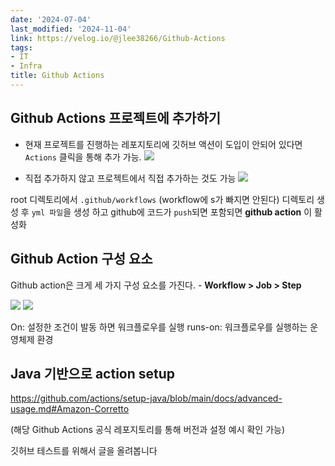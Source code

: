 ```yaml
---
date: '2024-07-04'
last_modified: '2024-11-04'
link: https://velog.io/@jlee38266/Github-Actions
tags:
- IT
- Infra
title: Github Actions
---
```


## Github Actions 프로젝트에 추가하기

  * 현재 프로젝트를 진행하는 레포지토리에 깃허브 액션이 도입이 안되어 있다면 `Actions` 클릭을 통해 추가 가능. ![](https://velog.velcdn.com/images/jlee38266/post/4ddb169a-4b51-4faf-b8ca-27192028c281/image.png)


  * 직접 추가하지 않고 프로젝트에서 직접 추가하는 것도 가능 ![](https://velog.velcdn.com/images/jlee38266/post/be8e5d32-0eb6-410a-8827-43aa083aca27/image.png)



root 디렉토리에서 `.github/workflows` (workflow에 s가 빠지면 안된다) 디렉토리 생성 후 `yml 파일`을 생성 하고 github에 코드가 `push`되면 포함되면 **github action** 이 활성화

## Github Action 구성 요소

Github action은 크게 세 가지 구성 요소를 가진다. - **Workflow > Job > Step**

![](https://velog.velcdn.com/images/jlee38266/post/b80eaf97-ade8-4db5-8026-7a2c70393b6d/image.png) ![](https://velog.velcdn.com/images/jlee38266/post/cff01de9-d0be-42ab-8bca-4a5bdd9da1ee/image.png)

On: 설정한 조건이 발동 하면 워크플로우를 실행 runs-on: 워크플로우를 실행하는 운영체제 환경

## Java 기반으로 action setup

<https://github.com/actions/setup-java/blob/main/docs/advanced-usage.md#Amazon-Corretto>

(해당 Github Actions 공식 레포지토리를 통해 버전과 설정 예시 확인 가능)

깃허브 테스트를 위해서 글을 올려봅니다